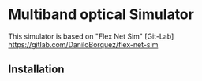 # Multiband optical Simulator 

This simulator is based on "Flex Net Sim" [Git-Lab] https://gitlab.com/DaniloBorquez/flex-net-sim




## Installation
